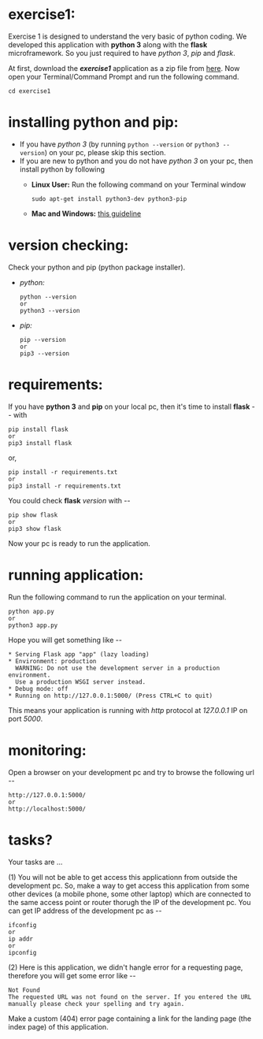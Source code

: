# exercise1:
Exercise 1 is designed to understand the very basic of python coding. We developed this application with **python 3** along with the **flask** microframework. So you just required to have *python 3*, *pip* and *flask*. 

At first, download the ***exercise1*** application as a zip file from [here](https://github.com/cwc-ns/exercise1). Now open your Terminal/Command Prompt and run the following command.

    cd exercise1

# installing python and pip:
- If you have *python 3* (by running `python --version` or `python3 --version`) on your pc, please skip this section. 
- If you are new to python and you do not have *python 3* on your pc, then install python by following 
  * **Linux User:** Run the following command on your Terminal window
      
        sudo apt-get install python3-dev python3-pip
      
  * **Mac and Windows:** [this guideline](https://www.youtube.com/watch?v=YYXdXT2l-Gg)

# version checking:
Check your python and pip (python package installer).
- *python:* 

      python --version
      or 
      python3 --version
      
- *pip:*

      pip --version
      or 
      pip3 --version
      
# requirements:
If you have **python 3** and **pip** on your local pc, then it's time to install **flask** -- with 

    pip install flask
    or 
    pip3 install flask
    
or,

    pip install -r requirements.txt
    or
    pip3 install -r requirements.txt

You could check **flask** *version* with --

    pip show flask
    or
    pip3 show flask
    
Now your pc is ready to run the application.

# running application:
Run the following command to run the application on your terminal.

    python app.py
    or
    python3 app.py

Hope you will get something like --

    * Serving Flask app "app" (lazy loading)
    * Environment: production
      WARNING: Do not use the development server in a production environment.
      Use a production WSGI server instead.
    * Debug mode: off
    * Running on http://127.0.0.1:5000/ (Press CTRL+C to quit)

This means your application is running with *http* protocol at *127.0.0.1* IP on port *5000*. 

# monitoring: 
Open a browser on your development pc and try to browse the following url --

    http://127.0.0.1:5000/
    or
    http://localhost:5000/
    
# tasks?
Your tasks are ...

(1) You will not be able to get access this applicationn from outside the development pc. So, make a way to get access this application from some other devices (a mobile phone, some other laptop) which are connected to the same access point or router thorugh the IP of the development pc. You can get IP address of the development pc as --

    ifconfig
    or 
    ip addr
    or
    ipconfig

(2) Here is this application, we didn't hangle error for a requesting page, therefore you will get some error like -- 

    Not Found
    The requested URL was not found on the server. If you entered the URL manually please check your spelling and try again.
    
Make a custom (404) error page containing a link for the landing page (the index page) of this application.
